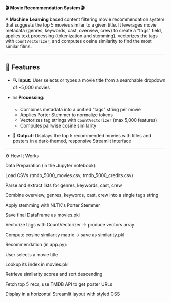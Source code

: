 **🎬 Movie Recommendation System 🎬**

A **Machine Learning** based content filtering movie recommendation system that suggests the top 5 movies similar to a given title. It leverages movie metadata (genres, keywords, cast, overview, crew) to create a "tags" field, applies text processing (tokenization and stemming), vectorizes the tags with `CountVectorizer`, and computes cosine similarity to find the most similar films.

---

## 🚀 Features

* 🔍 **Input:** User selects or types a movie title from a searchable dropdown of \~5,000 movies
* 📊 **Processing:**

  * Combines metadata into a unified "tags" string per movie
  * Applies Porter Stemmer to normalize tokens
  * Vectorizes tag strings with `CountVectorizer` (max 5,000 features)
  * Computes pairwise cosine similarity
* 🎁 **Output:** Displays the top 5 recommended movies with titles and posters in a dark-themed, responsive Streamlit interface

---
⚙️ How It Works

Data Preparation (in the Jupyter notebook):

Load CSVs (tmdb_5000_movies.csv, tmdb_5000_credits.csv)

Parse and extract lists for genres, keywords, cast, crew

Combine overview, genres, keywords, cast, crew into a single tags string

Apply stemming with NLTK's Porter Stemmer

Save final DataFrame as movies.pkl

Vectorize tags with CountVectorizer → produce vectors array

Compute cosine similarity matrix → save as similarity.pkl

Recommendation (in app.py):

User selects a movie title

Lookup its index in movies.pkl

Retrieve similarity scores and sort descending

Fetch top 5 recs, use TMDB API to get poster URLs

Display in a horizontal Streamlit layout with styled CSS
